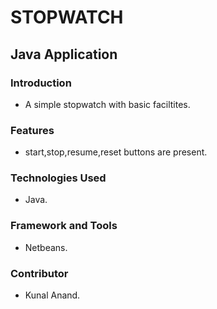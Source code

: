 # STOPWATCH
## Java Application


### Introduction
* A simple stopwatch with basic faciltites.

### Features
* start,stop,resume,reset buttons are present.

### Technologies Used
* Java.

### Framework and Tools
* Netbeans.

### Contributor
* Kunal Anand.

